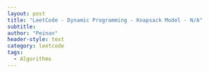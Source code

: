 ```yaml
---
layout: post
title: "LeetCode - Dynamic Programming - Knapsack Model - N/A"
subtitle:
author: "Peinan"
header-style: text
category: leetcode
tags:
  - Algorithms
---
```


